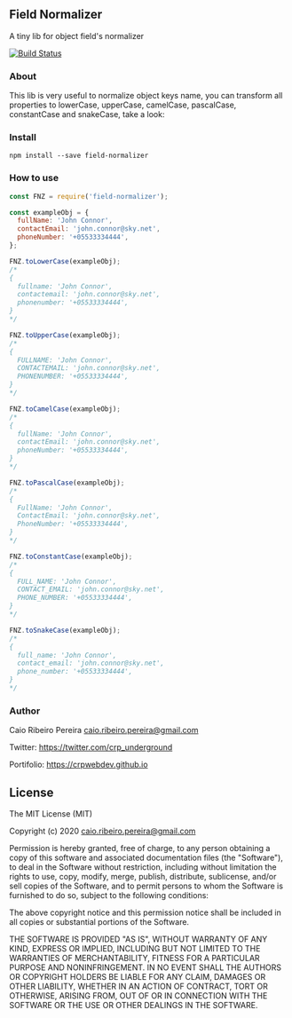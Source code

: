 ## Field Normalizer

A tiny lib for object field's normalizer

[![Build Status](https://travis-ci.org/caio-ribeiro-pereira/field-normalizer.svg?branch=master)](https://travis-ci.org/caio-ribeiro-pereira/field-normalizer)

### About

This lib is very useful to normalize object keys name, you can transform all properties to lowerCase, upperCase, camelCase, pascalCase, constantCase and snakeCase, take a look:

### Install

```
npm install --save field-normalizer
```

### How to use

``` javascript
const FNZ = require('field-normalizer');

const exampleObj = {
  fullName: 'John Connor',
  contactEmail: 'john.connor@sky.net',
  phoneNumber: '+05533334444',
};

FNZ.toLowerCase(exampleObj);
/*
{
  fullname: 'John Connor',
  contactemail: 'john.connor@sky.net',
  phonenumber: '+05533334444',
}
*/

FNZ.toUpperCase(exampleObj);
/*
{
  FULLNAME: 'John Connor',
  CONTACTEMAIL: 'john.connor@sky.net',
  PHONENUMBER: '+05533334444',
}
*/

FNZ.toCamelCase(exampleObj);
/*
{
  fullName: 'John Connor',
  contactEmail: 'john.connor@sky.net',
  phoneNumber: '+05533334444',
}
*/

FNZ.toPascalCase(exampleObj);
/*
{
  FullName: 'John Connor',
  ContactEmail: 'john.connor@sky.net',
  PhoneNumber: '+05533334444',
}
*/

FNZ.toConstantCase(exampleObj);
/*
{
  FULL_NAME: 'John Connor',
  CONTACT_EMAIL: 'john.connor@sky.net',
  PHONE_NUMBER: '+05533334444',
}
*/

FNZ.toSnakeCase(exampleObj);
/*
{
  full_name: 'John Connor',
  contact_email: 'john.connor@sky.net',
  phone_number: '+05533334444',
}
*/
```

### Author

Caio Ribeiro Pereira <caio.ribeiro.pereira@gmail.com>

Twitter: <https://twitter.com/crp_underground>

Portifolio: <https://crpwebdev.github.io>

## License

The MIT License (MIT)

Copyright (c) 2020 caio.ribeiro.pereira@gmail.com

Permission is hereby granted, free of charge, to any person obtaining a copy
of this software and associated documentation files (the "Software"), to deal
in the Software without restriction, including without limitation the rights
to use, copy, modify, merge, publish, distribute, sublicense, and/or sell
copies of the Software, and to permit persons to whom the Software is
furnished to do so, subject to the following conditions:

The above copyright notice and this permission notice shall be included in
all copies or substantial portions of the Software.

THE SOFTWARE IS PROVIDED "AS IS", WITHOUT WARRANTY OF ANY KIND, EXPRESS OR
IMPLIED, INCLUDING BUT NOT LIMITED TO THE WARRANTIES OF MERCHANTABILITY,
FITNESS FOR A PARTICULAR PURPOSE AND NONINFRINGEMENT. IN NO EVENT SHALL THE
AUTHORS OR COPYRIGHT HOLDERS BE LIABLE FOR ANY CLAIM, DAMAGES OR OTHER
LIABILITY, WHETHER IN AN ACTION OF CONTRACT, TORT OR OTHERWISE, ARISING FROM,
OUT OF OR IN CONNECTION WITH THE SOFTWARE OR THE USE OR OTHER DEALINGS IN
THE SOFTWARE.
